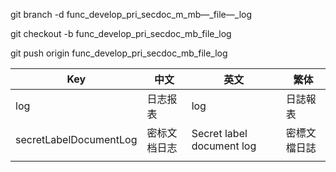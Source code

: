 git branch -d func_develop_pri_secdoc_m_mb—_file—_log

git checkout -b func_develop_pri_secdoc_mb_file_log

git push origin func_develop_pri_secdoc_mb_file_log

| Key                    | 中文         | 英文                      | 繁体         |
| ---------------------- | ------------ | ------------------------- | ------------ |
| log                    | 日志报表     | log                       | 日誌報表     |
| secretLabelDocumentLog | 密标文档日志 | Secret label document log | 密標文檔日誌 |
|                        |              |                           |              |

